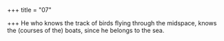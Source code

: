 +++
title = "07"

+++
He who knows the track of birds flying through the midspace,
knows the (courses of the) boats, since he belongs to the sea.